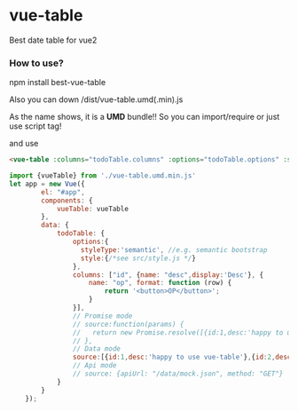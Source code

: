 # vue-table
Best date table for vue2

### How to use?
npm install best-vue-table

Also you can down /dist/vue-table.umd(.min).js

As the name shows, it is a **UMD** bundle!!
So you can import/require or just use script tag!

and use 

```html
<vue-table :columns="todoTable.columns" :options="todoTable.options" :source="todoTable.source"></vue-table>
```

```javascript
import {vueTable} from './vue-table.umd.min.js'
let app = new Vue({
        el: "#app",
        components: {
            vueTable: vueTable
        },
        data: {
            todoTable: {
                options:{
                  styleType:'semantic', //e.g. semantic bootstrap
                  style:{/*see src/style.js */}
                },
                columns: ["id", {name: "desc",display:'Desc'}, {
                    name: "op", format: function (row) {
                        return '<button>OP</button>';
                    }
                }],
                // Promise mode
                // source:function(params) {
                //   return new Promise.resolve([{id:1,desc:'happy to use vue-table'},{id:2,desc:'happy to use vue-table'}])
                // },
                // Data mode
                source:[{id:1,desc:'happy to use vue-table'},{id:2,desc:'happy to use vue-table'}]
                // Api mode
                // source: {apiUrl: "/data/mock.json", method: "GET"}
            }
        }
    });
```
